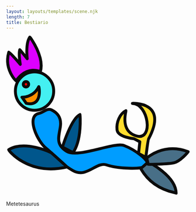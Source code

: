```yaml
---
layout: layouts/templates/scene.njk
length: 7
title: Bestiario
---
```


<svg xmlns="http://www.w3.org/2000/svg" xml:space="preserve" style="fill-rule:evenodd;clip-rule:evenodd;stroke-linecap:round;stroke-linejoin:round;stroke-miterlimit:1.5" viewBox="0 0 129 112">
<ellipse cx="464.544" cy="323.434" rx="78.967" ry="79.288" style="fill:#44f0f1;stroke:#0b0b0b;stroke-width:12px" transform="matrix(.16976 0 0 .16976 -58.986 -16.026)"/><ellipse cx="464.544" cy="323.434" rx="78.967" ry="79.288" style="fill:#ff0300;stroke:#0b0b0b;stroke-width:86.06px" transform="matrix(.02367 0 0 .02367 2.882 26.469)"/><path d="M417.574 343.477s46.479 2.503 69.338-43.33c1.211-.394 17.175 84.463-52.002 68.666-1.938-3.778-17.336-25.336-17.336-25.336Z" style="fill:#ff8f00;stroke:#0b0b0b;stroke-width:12px" transform="matrix(.16976 0 0 .16976 -59.811 -15.147)"/><path d="M475.574 396.811c19.803-4.276 33.995-23.881 53.336-13.998 19.341 9.883 40.974 27.414 35.333 68-5.641 40.586-21.609 73.584 26 102.667s195.167-39.82 236.667-24 111.817 64.25 94.002 82.667c-17.815 18.416-122.979 11.948-166.002-2.667-43.024-14.615-81.808 56.305-139.334 23.333-57.526-32.971-73.737-63.635-109.997-92-36.26-28.364-83.641-132.422-30.005-144.002Z" style="fill:#009dff;stroke:#0b0b0b;stroke-width:12px" transform="matrix(.16976 0 0 .16976 -57.826 -12.812)"/><path d="M628.246 557.48s-60.852-153.599-34.67-202c2.24 1.234 97.321 103.318 101.336 191.333.698-2.508-66.666 10.667-66.666 10.667Z" style="fill:#00568c;stroke:#0b0b0b;stroke-width:16.31px" transform="matrix(.09752 .07528 -.07734 .10019 21.271 -24.944)"/><path d="M526.243 558.813s-108.375-53.367-175.331-12c-1.534 1.334 79.748 108.482 240.667 71.334.445-1.381-65.336-59.334-65.336-59.334Z" style="fill:#00568c;stroke:#0b0b0b;stroke-width:12px" transform="matrix(.16976 0 0 .16976 -57.826 -12.812)"/><path d="M860.24 538.144s25.969-123.935 96.003-143.331c-2.815 1.297 14.466 92.407-61.336 165.998-1.846-.151-34.667-22.667-34.667-22.667Z" style="fill:#486f87;stroke:#0b0b0b;stroke-width:12px" transform="matrix(-.04238 .16438 -.16438 -.04238 224.397 -29.986)"/><path d="M920.243 581.48s69.294-65.013 170.667-26.667c1.5 1.084-33.42 40.287-58 46-24.57 5.714-107.138 7.211-106.664 6 .474-1.211-6.003-25.333-6.003-25.333Z" style="fill:#486f87;stroke:#0b0b0b;stroke-width:12px" transform="matrix(.16976 0 0 .16976 -57.826 -12.812)"/><path d="m827.576 519.48 5.334-48-24-12.667s-66.37-6.367-70.003-36.669c-3.633-30.302 10.76-66.495 36.669-79.331 1.18.675-26.562 85.068 44 104.667 70.563 19.599 49.084-133.198-17.333-134.667-2.732.097 151.398-10.731 65.997 147.998-1.726 1.362-10.661 74.669-10.661 74.669l-30.003-16Z" style="fill:#ffdd2e;stroke:#0b0b0b;stroke-width:12px" transform="matrix(.16976 0 0 .16976 -47.803 -5.585)"/><path d="M381.579 262.147s-50.633-46.605-30-118.667c4.12-.81 47.328 50.664 47.328 50.664s-7.635-42.406-1.995-60.664c1.849 1.865 30.667 37.333 30.667 37.333s-8.005-62.133 10.664-89.333c1.208-.464 61.68 82.544 43.336 143.333.461-1.575-54.524-26.799-100 37.334Z" style="fill:#d0f;stroke:#0b0b0b;stroke-width:12px" transform="matrix(.16976 0 0 .16976 -57.826 -12.812)"/>
</svg>



Metetesaurus
